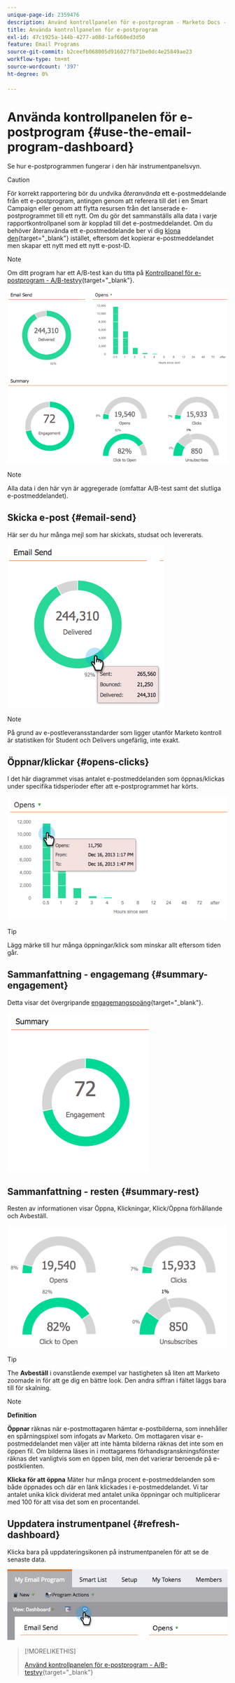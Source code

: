 ```yaml
---
unique-page-id: 2359476
description: Använd kontrollpanelen för e-postprogram - Marketo Docs - produktdokumentation
title: Använda kontrollpanelen för e-postprogram
exl-id: 47c1925a-144b-4277-a08d-1af660ed3d50
feature: Email Programs
source-git-commit: b2ceefb068005d916027fb71be0dc4e25849ae23
workflow-type: tm+mt
source-wordcount: '397'
ht-degree: 0%

---
```


# Använda kontrollpanelen för e-postprogram {#use-the-email-program-dashboard}

Se hur e-postprogrammen fungerar i den här instrumentpanelsvyn.

>[!CAUTION]
>
>För korrekt rapportering bör du undvika _återanvända_ ett e-postmeddelande från ett e-postprogram, antingen genom att referera till det i en Smart Campaign eller genom att flytta resursen från det lanserade e-postprogrammet till ett nytt. Om du gör det sammanställs alla data i varje rapportkontrollpanel som är kopplad till det e-postmeddelandet. Om du behöver återanvända ett e-postmeddelande ber vi dig [klona den](/help/marketo/product-docs/core-marketo-concepts/programs/working-with-programs/clone-an-asset-in-a-program.md){target="_blank"} istället, eftersom det kopierar e-postmeddelandet men skapar ett nytt med ett nytt e-post-ID.

>[!NOTE]
>
>Om ditt program har ett A/B-test kan du titta på [Kontrollpanel för e-postprogram - A/B-testvy](/help/marketo/product-docs/email-marketing/email-programs/email-program-actions/email-test-a-b-test/use-the-email-program-dashboard-a-b-test-view.md){target="_blank"}.

![](assets/image2014-9-12-14-3a12-3a56.png)

>[!NOTE]
>
>Alla data i den här vyn är aggregerade (omfattar A/B-test samt det slutliga e-postmeddelandet).

## Skicka e-post {#email-send}

Här ser du hur många mejl som har skickats, studsat och levererats.

![](assets/image2014-9-12-14-3a13-3a3.png)

>[!NOTE]
>
>På grund av e-postleveransstandarder som ligger utanför Marketo kontroll är statistiken för Student och Delivers ungefärlig, inte exakt.

## Öppnar/klickar {#opens-clicks}

I det här diagrammet visas antalet e-postmeddelanden som öppnas/klickas under specifika tidsperioder efter att e-postprogrammet har körts.

![](assets/image2014-9-12-14-3a13-3a7.png)

>[!TIP]
>
>Lägg märke till hur många öppningar/klick som minskar allt eftersom tiden går.

## Sammanfattning - engagemang {#summary-engagement}

Detta visar det övergripande [engagemangspoäng](/help/marketo/product-docs/email-marketing/drip-nurturing/reports-and-notifications/understanding-the-engagement-score.md){target="_blank"}.

![](assets/image2014-9-12-14-3a13-3a11.png)

## Sammanfattning - resten {#summary-rest}

Resten av informationen visar Öppna, Klickningar, Klick/Öppna förhållande och Avbeställ.

![](assets/image2014-9-12-14-3a13-3a15.png)

>[!TIP]
>
>The **Avbeställ** i ovanstående exempel var hastigheten så liten att Marketo zoomade in för att ge dig en bättre look. Den andra siffran i fältet läggs bara till för skalning.

>[!NOTE]
>
>**Definition**
>
>**Öppnar** räknas när e-postmottagaren hämtar e-postbilderna, som innehåller en spårningspixel som infogats av Marketo. Om mottagaren visar e-postmeddelandet men väljer att inte hämta bilderna räknas det inte som en öppen fil. Om bilderna läses in i mottagarens förhandsgranskningsfönster räknas det vanligtvis som en öppen bild, men det varierar beroende på e-postklienten.
>
>**Klicka för att öppna** Mäter hur många procent e-postmeddelanden som både öppnades och där en länk klickades i e-postmeddelandet. Vi tar antalet unika klick dividerat med antalet unika öppningar och multiplicerar med 100 för att visa det som en procentandel.

## Uppdatera instrumentpanel {#refresh-dashboard}

Klicka bara på uppdateringsikonen på instrumentpanelen för att se de senaste data.

![](assets/refreshicon.png)

>[!MORELIKETHIS]
>
>[Använd kontrollpanelen för e-postprogram - A/B-testvy](/help/marketo/product-docs/email-marketing/email-programs/email-program-actions/email-test-a-b-test/use-the-email-program-dashboard-a-b-test-view.md){target="_blank"}
